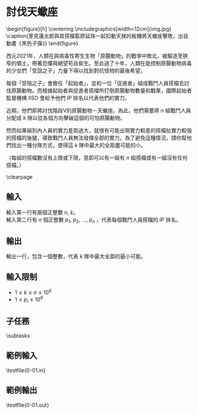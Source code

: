 # 討伐天蠍座

\begin{figure}[h]
\centering
\includegraphics[width=12cm]{img.jpg}
\caption{里見蓮太郎與其搭檔藍原延珠一起扣動天梯的板機將天蠍座擊敗，出自動畫《黑色子彈》}
\end{figure}

西元2021年，人類在與病毒性寄生生物「原腸動物」的戰爭中敗北，被驅逐至狹窄的領土，帶著恐懼與絕望苟且偷生。至此過了十年，人類在能控制原腸動物病毒的少女們「受詛之子」力量下得以找到對抗怪物的最後希望。

每個「受阻之子」會擔任「起始者」，並和一位「促進者」組成戰鬥人員搭檔去討伐原腸動物。而根據起始者與促進者搭擋所打倒原腸動物數量和戰果，國際起始者監督機構 IISO 會給予他們 IP 排名以代表他們的實力。

近期，他們即將討伐階段V的原腸動物－天蠍座。為此，他們需要將 $n$ 組戰鬥人員分配成 $k$ 隊以從各個方向擊破這個的可怕原腸動物。

然而如果組別內人員的實力差距過大，就很有可能出現實力較差的搭檔扯實力較強的搭檔的後腿，導致戰鬥人員無法發揮全部的實力。為了避免這種情況，請你幫他們找出一種分隊方式，使得這 $k$ 隊中最大的全距盡可能的小。

（每組的搭檔數沒有上限或下限，意即可以有一組有 $n$ 組搭檔或有一組沒有任何搭檔。）

\clearpage

## 輸入
輸入第一行有兩個正整數 $n,~k$。\
輸入第二行有 $n$ 個正整數 $p_1,~p_2,~...,~p_n$ ，代表每個戰鬥人員搭檔的 IP 排名。

## 輸出
輸出一行，包含一個整數，代表 $k$ 隊中最大全距的最小可能。

## 輸入限制
- $1 \leq k \leq n \leq 10^6$
- $1 \leq p_i \leq 10^9$

## 子任務
\subtasks

## 範例輸入
\testfile{0-01.in}

## 範例輸出
\testfile{0-01.out}
